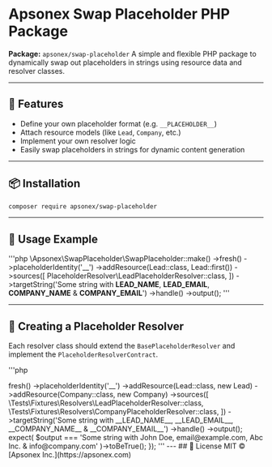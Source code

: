 # Apsonex Swap Placeholder PHP Package

**Package:** `apsonex/swap-placeholder`
A simple and flexible PHP package to dynamically swap out placeholders in strings using resource data and resolver classes.

---

## 🚀 Features

- Define your own placeholder format (e.g. `__PLACEHOLDER__`)
- Attach resource models (like `Lead`, `Company`, etc.)
- Implement your own resolver logic
- Easily swap placeholders in strings for dynamic content generation

---

## 📦 Installation

```bash
composer require apsonex/swap-placeholder
```

---

## 🧠 Usage Example

'''php
\Apsonex\SwapPlaceholder\SwapPlaceholder::make()
    ->fresh()
    ->placeholderIdentity('__')
    ->addResource(Lead::class, Lead::first())
    ->sources([
        PlaceholderResolver\LeadPlaceholderResolver::class,
    ])
    ->targetString('Some string with __LEAD_NAME__, __LEAD_EMAIL__, __COMPANY_NAME__ & __COMPANY_EMAIL__')
    ->handle()
    ->output();
'''

---

## 🧩 Creating a Placeholder Resolver

Each resolver class should extend the `BasePlaceholderResolver` and implement the `PlaceholderResolverContract`.

'''php
<?php

namespace App\Support\PlaceholderResolver;

use App\Models\Lead;
use Apsonex\SwapPlaceholder\BasePlaceholderResolver as Base;
use Apsonex\SwapPlaceholder\PlaceholderResolverContract;

class LeadPlaceholderResolver extends Base implements PlaceholderResolverContract
{
    protected string $resolverId = Lead::class; // or any unique string ID

    // Optionally override methods to define how placeholders are resolved
}
'''

---

## ✅ Testing Example

'''php
it('swap_placeholder_works', function () {
    $output = Apsonex\SwapPlaceholder\SwapPlaceholder::make()
        ->fresh()
        ->placeholderIdentity('__')
        ->addResource(Lead::class, new Lead)
        ->addResource(Company::class, new Company)
        ->sources([
            \Tests\Fixtures\Resolvers\LeadPlaceholderResolver::class,
            \Tests\Fixtures\Resolvers\CompanyPlaceholderResolver::class,
        ])
        ->targetString('Some string with __LEAD_NAME__, __LEAD_EMAIL__, __COMPANY_NAME__ & __COMPANY_EMAIL__')
        ->handle()
        ->output();

    expect(
        $output === 'Some string with John Doe, email@example.com, Abc Inc. & info@company.com'
    )->toBeTrue();
});
'''

---

## 📄 License

MIT © [Apsonex Inc.](https://apsonex.com)
